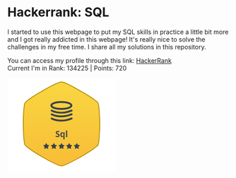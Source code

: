 # Hackerrank: SQL
I started to use this webpage to put my SQL skills in practice a little bit more and I got really addicted in this webpage! It's really nice to solve the challenges in my free time.
I share all my solutions in this repository.

You can access my profile through this link: [HackerRank](https://www.hackerrank.com/profile/gboaventuracruz) </br>
Current I'm in Rank: 134225 | Points: 720

![](https://raw.githubusercontent.com/gboaventura93/Hackerrank-SQL/main/assets/gold_badge.png)


